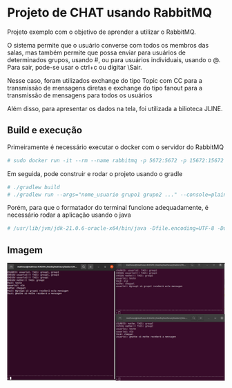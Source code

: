 # Projeto de CHAT usando RabbitMQ

Projeto exemplo com o objetivo de aprender a utilizar o RabbitMQ.

O sistema permite que o usuário converse com todos os membros das salas, mas também permite que possa enviar para usuários de determinados grupos, usando #, ou para usuários individuais, usando o @. Para sair, pode-se usar o ctrl+c ou digitar \Sair.

Nesse caso, foram utilizados exchange do tipo Topic com CC para a transmissão de mensagens diretas e exchange do tipo fanout para a transmissão de mensagens para todos os usuários

Além disso, para apresentar os dados na tela, foi utilizada a bilioteca JLINE. 

## Build e execução

Primeiramente é necessário executar o docker com o servidor do RabbitMQ

```sh
# sudo docker run -it --rm --name rabbitmq -p 5672:5672 -p 15672:15672 rabbitmq:4-management
```
Em seguida, pode construir e rodar o projeto usando o gradle

```sh
# ./gradlew build 
# ./gradlew run --args="nome_usuario grupo1 grupo2 ..." --console=plain
```

Porém, para que o formatador do terminal funcione adequadamente, é necessário rodar a aplicação usando o java

```sh
# /usr/lib/jvm/jdk-21.0.6-oracle-x64/bin/java -Dfile.encoding=UTF-8 -Duser.country=BR -Duser.language=pt -Duser.variant -cp /media/matheus/Dados1/MessageApp/MessageApp/lib/build/classes/java/main:/media/matheus/Dados1/MessageApp/MessageApp/lib/build/resources/main:/home/matheus/.gradle/caches/modules-2/files-2.1/org.apache.commons/commons-math3/3.6.1/e4ba98f1d4b3c80ec46392f25e094a6a2e58fcbf/commons-math3-3.6.1.jar:/home/matheus/.gradle/caches/modules-2/files-2.1/com.google.guava/guava/33.1.0-jre/9b7ed39143d59e8eabcc6f91ffe4d23db2efe558/guava-33.1.0-jre.jar:/home/matheus/.gradle/caches/modules-2/files-2.1/org.slf4j/slf4j-simple/2.0.17/9872a3fd794ffe7b18d17747926a64d61526ca96/slf4j-simple-2.0.17.jar:/home/matheus/.gradle/caches/modules-2/files-2.1/com.rabbitmq/amqp-client/5.26.0/e2bb667eb2878704f1bd82d069f38530727e45a2/amqp-client-5.26.0.jar:/home/matheus/.gradle/caches/modules-2/files-2.1/org.slf4j/slf4j-api/2.0.17/d9e58ac9c7779ba3bf8142aff6c830617a7fe60f/slf4j-api-2.0.17.jar:/home/matheus/.gradle/caches/modules-2/files-2.1/org.jline/jline/3.30.0/2d6ea422bc99ff05770ca80cae3d8381c65e70bf/jline-3.30.0.jar:/home/matheus/.gradle/caches/modules-2/files-2.1/org.jline/jline-terminal-jni/3.25.1/88a7bc9c0a9d896afe176440122618cf07ed8e12/jline-terminal-jni-3.25.1.jar:/home/matheus/.gradle/caches/modules-2/files-2.1/com.google.guava/failureaccess/1.0.2/c4a06a64e650562f30b7bf9aaec1bfed43aca12b/failureaccess-1.0.2.jar:/home/matheus/.gradle/caches/modules-2/files-2.1/com.google.guava/listenablefuture/9999.0-empty-to-avoid-conflict-with-guava/b421526c5f297295adef1c886e5246c39d4ac629/listenablefuture-9999.0-empty-to-avoid-conflict-with-guava.jar:/home/matheus/.gradle/caches/modules-2/files-2.1/com.google.code.findbugs/jsr305/3.0.2/25ea2e8b0c338a877313bd4672d3fe056ea78f0d/jsr305-3.0.2.jar:/home/matheus/.gradle/caches/modules-2/files-2.1/org.checkerframework/checker-qual/3.42.0/638ec33f363a94d41a4f03c3e7d3dcfba64e402d/checker-qual-3.42.0.jar:/home/matheus/.gradle/caches/modules-2/files-2.1/com.google.errorprone/error_prone_annotations/2.26.1/c1fde57694bdc14e8618899aaa6e857d9465d7de/error_prone_annotations-2.26.1.jar:/home/matheus/.gradle/caches/modules-2/files-2.1/org.jline/jline-terminal/3.25.1/44e0e53397c39d01c525bad3735097596a7d889a/jline-terminal-3.25.1.jar:/home/matheus/.gradle/caches/modules-2/files-2.1/org.jline/jline-native/3.25.1/7f58e474f7d94db5bf87b1fddf4fa646475779f2/jline-native-3.25.1.jar br.com.mathe.MessageApp.MessageApp nome_usuario grupo1 grupo2
```

## Imagem

![Imagem dos chats](https://github.com/mofreitas/rabbit_chat/blob/main/img/print.png?raw=true)
